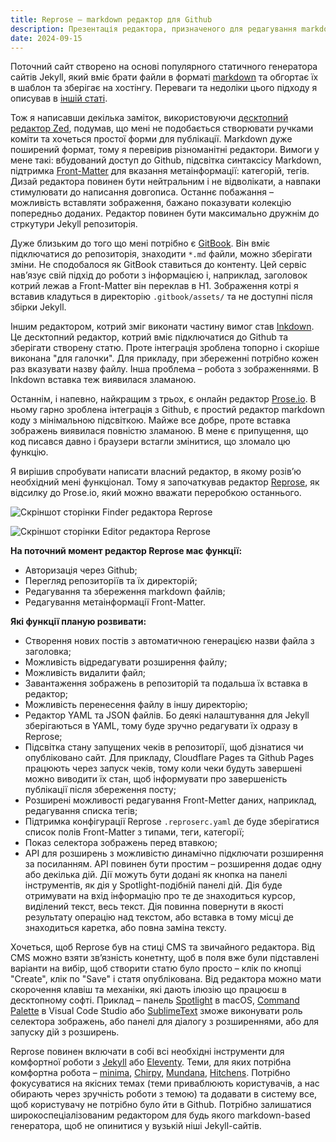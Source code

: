 ```yaml
---
title: Reprose – markdown редактор для Github
description: Презентація редактора, призначеного для редагування markdown файлів з Github
date: 2024-09-15
---
```

Поточний сайт створено на основі популярного статичного генератора сайтів Jekyll, який вміє брати файли в форматі [markdown](https://ru.wikipedia.org/wiki/Markdown) та обгортає їх в шаблон та зберігає на хостінгу. Переваги та недоліки цього підходу я описував в [іншій статі](/2024/09/13/strong-and-weak-sides-of-static-websites).

Тож я написавши декілька заміток, використовуючи [десктопний редактор Zed](https://zed.dev/), подумав, що мені не подобається створювати ручками коміти та хочеться простої форми для публікації. Markdown дуже поширений формат, тому я перевірив різноманітні редактори. Вимоги у мене такі: вбудований доступ до Github, підсвітка синтаксісу Markdown, підтримка [Front-Matter](https://dpericich.medium.com/what-is-front-matter-and-how-is-it-used-to-create-dynamic-webpages-9d8dc053b457) для вказання метаінформації: категорій, тегів. Дизай редактора повинен бути нейтральним і не відволікати, а навпаки стимулювати до написання довгописа. Останнє побажання – можливість вставляти зображення, бажано показувати колекцію попередньо доданих. Редактор повинен бути максимально дружнім до стркутури Jekyll репозиторія.

Дуже близьким до того що мені потрібно є [GitBook](https://www.gitbook.com/). Він вміє підключатися до репозиторія, знаходити `*.md` файли, можно зберігати зміни. Не сподобалося як GitBook ставиться до контенту. Цей сервіс навʼязує свій підхід до роботи з інформацією і, наприклад, заголовок котрий лежав а Front-Matter він переклав в H1. Зображення котрі я вставив кладуться в директорію `.gitbook/assets/` та не доступні після збірки Jekyll.

Іншим редактором, котрий зміг виконати частину вимог став [Inkdown](https://github.com/1943time/inkdown). Це десктопний редактор, котрий вміє підключатися до Github та зберігати створену статю. Проте інтеграція зроблена топорно і скоріше виконана "для галочки". Для прикладу, при збереженні потрібно кожен раз вказувати назву файлу. Інша проблема – робота з зображеннями. В Inkdown вставка теж виявилася зламаною.

Останнім, і напевно, найкращим з трьох, є онлайн редактор [Prose.io](https://prose.io). В ньому гарно зроблена інтеграція з Github, є простий редактор markdown коду з мінімальною підсвіткою. Майже все добре, проте вставка зображень виявилася повністю зламаною. В мене є припущення, що код писався давно і браузери встагли змінитися, що зломало цю функцію.

Я вирішив спробувати написати власний редактор, в якому розівʼю необхідний мені функціонал. Тому я започаткував редактор [Reprose](https://reprose.pp.ua/), як відсилку до Prose.io, який можно вважати переробкою останнього.

![Скріншот сторінки Finder редактора Reprose](https://github.com/jmas/reprose/blob/main/.assets/reprose-finder-screenshot.png?raw=true)

![Скріншот сторінки Editor редактора Reprose](https://github.com/jmas/reprose/blob/main/.assets/reprose-editor-screenshot.png?raw=true)

**На поточний момент редактор Reprose має функції:**

* Авторизація через Github;
* Перегляд репозиторіїв та їх директорій;
* Редагування та збереження markdown файлів;
* Редагування метаінформації Front-Matter.

**Які функції планую розвивати:**

* Створення нових постів з автоматичною генерацією назви файла з заголовка;
* Можливість відредагувати розширення файлу;
* Можливість видалити файл;
* Завантаження зображень в репозиторій та подальша їх вставка в редактор;
* Можливість перенесення файлу в іншу директорію;
* Редактор YAML та JSON файлів. Бо деякі налаштування для Jekyll зберігаються в YAML, тому буде зручно редагувати їх одразу в Reprose;
* Підсвітка стану запущених чеків в репозиторії, щоб дізнатися чи опубліковано сайт. Для прикладу, Cloudflare Pages та Github Pages працюють через запуск чеків, тому коли чеки будуть завершені можно виводити їх стан, щоб інформувати про завершеність публікації після збереження посту;
* Розширені можливості редагування Front-Metter даних, наприклад, редагування списка тегів;
* Підтримка конфігурації Reprose `.reproserc.yaml` де будe зберігатися список полів Front-Matter з типами, теги, категорії;
* Показ селектора зображень перед втавкою;
* API для розширень з можливістю динамічно підключати розширення за посиланням. API повинен бути простим – розширення додає одну або декілька дій. Дії можуть бути додані як кнопка на панелі інструментів, як дія у Spotlight-подібній панелі дій. Дія буде отримувати на вхід інформацію про те де знаходиться курсор, виділений текст, весь текст. Дія повинна повернути в якості результату операцію над текстом, або вставка в тому місці де знаходиться каретка, або повна заміна тексту.

Хочеться, щоб Reprose був на стиці CMS та звичайного редактора. Від CMS можно взяти звʼязність конетнту, щоб в поля вже були підставлені варіанти на вибір, щоб створити статю було просто – клік по кнопці "Create", клік по "Save" і статя опублікована. Від редактора можно мати скорочення клавіш та механіки, які дають ілюзію що працюєш в десктопному софті. Приклад – панель [Spotlight](https://support.apple.com/uk-ua/guide/mac-help/mchlp1008/mac) в macOS, [Command Palette](https://code.visualstudio.com/docs/getstarted/userinterface#_command-palette) в Visual Code Studio або [SublimeText](https://docs.sublimetext.io/guide/extensibility/command_palette.html) зможе виконувати роль селектора зображень, або панелі для діалогу з розширеннями, або для запуску дій з розширень.

Reprose повинен включати в собі всі необхідні інструменти для комфортної роботи з [Jekyll](https://jekyllrb.com/) або [Eleventy](https://www.11ty.dev/). Теми, для яких потрібна комфортна робота – [minima](https://github.com/jekyll/minima), [Chirpy](https://github.com/cotes2020/jekyll-theme-chirpy), [Mundana](https://github.com/wowthemesnet/mundana-theme-jekyll), [Hitchens](https://github.com/patdryburgh/hitchens). Потрібно фокусуватися на якісних темах (теми приваблюють користувачів, а нас обирають через зручність роботи з темою) та додавати в систему все, щоб користувачу не потрібно було йти в Github. Потрібно залишатися широкоспеціалізованим редактором для будь якого markdown-based генератора, щоб не опинитися у вузькій ніші Jekyll-сайтів.
